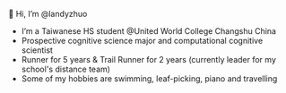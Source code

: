 👋 Hi, I’m @landyzhuo
- I’m a Taiwanese HS student @United World College Changshu China
- Prospective cognitive science major and computational cognitive scientist
- Runner for 5 years & Trail Runner for 2 years (currently leader for my school's distance team)
- Some of my hobbies are swimming, leaf-picking, piano and travelling

<!---
landyzhuo/landyzhuo is a ✨ special ✨ repository because its `README.md` (this file) appears on your GitHub profile.
You can click the Preview link to take a look at your changes.
--->
